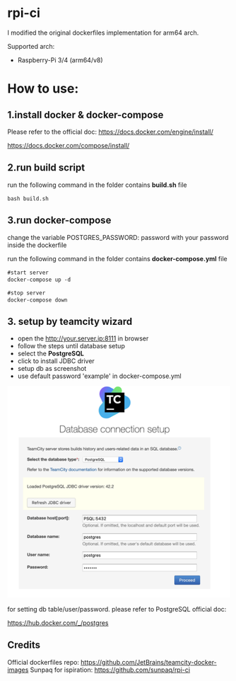# rpi-ci
I modified the original dockerfiles implementation for arm64 arch.

Supported arch:
- Raspberry-Pi 3/4 (arm64/v8)

 
# How to use:

## 1.install docker & docker-compose

Please refer to the official doc:
https://docs.docker.com/engine/install/

https://docs.docker.com/compose/install/

## 2.run build script

run the following command in the folder contains **build.sh** file

```
bash build.sh
```

## 3.run docker-compose

change the variable POSTGRES_PASSWORD: password with your password inside the dockerfile

run the following command in the folder contains **docker-compose.yml** file

```
#start server
docker-compose up -d
```

```
#stop server
docker-compose down
```

## 3. setup by teamcity wizard

- open the http://your.server.ip:8111 in browser
- follow the steps until database setup
- select the **PostgreSQL**
- click to install JDBC driver
- setup db as screenshot
- use default password 'example' in docker-compose.yml

![](/pics/psql-setup.png)

for setting db table/user/password.
please refer to PostgreSQL official doc:

https://hub.docker.com/_/postgres

## Credits
Official dockerfiles repo: https://github.com/JetBrains/teamcity-docker-images
Sunpaq for ispiration: https://github.com/sunpaq/rpi-ci

